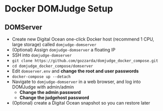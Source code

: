 # Docker DOMJudge Setup

## DOMServer
- Create new Digital Ocean one-click Docker host (recommend 1 CPU, large storage) called `domjudge-domserver`
- (Optional) Assign `domjudge-domserver` a floating IP
- SSH into `domjudge-domserver`
- `git clone https://github.com/gozzarda/domjudge_docker_compose.git`
- `cd domjudge_docker_compose/domserver`
- Edit `domserver.env` and **change the root and user passwords**
- `docker-compose up --detach`
- Navigate to `domjudge-domserver` in a web browser, and log into DOMJudge with admin/admin
  - **Change the admin password**
  - **Change the judgehost password**
- (Optional) create a Digital Ocean snapshot so you can restore later
